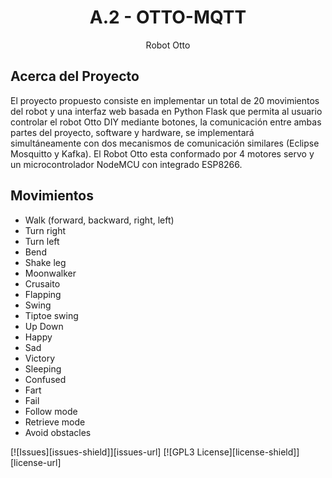 <div align="center">

  <h1 align="center">A.2 - OTTO-MQTT</h1>

  <p align="center">
    Robot Otto 
</div>

## Acerca del Proyecto
El proyecto propuesto consiste en implementar un total de 20 movimientos del robot y una interfaz web basada en Python Flask que permita al usuario controlar el robot Otto DIY mediante botones, la comunicación entre ambas partes del proyecto, software y hardware, se implementará simultáneamente con dos mecanismos de comunicación similares (Eclipse Mosquitto y Kafka).
El Robot Otto esta conformado por 4 motores servo y un microcontrolador NodeMCU con integrado ESP8266. 

## Movimientos 
* Walk (forward, backward, right, left) 
* Turn right
* Turn left
* Bend
* Shake leg
* Moonwalker
* Crusaito
* Flapping
* Swing
* Tiptoe swing
* Up Down
* Happy
* Sad
* Victory
* Sleeping
* Confused
* Fart
* Fail
* Follow mode
* Retrieve mode
* Avoid obstacles


<!-- PROJECT SHIELDS -->
[![Issues][issues-shield]][issues-url]
[![GPL3 License][license-shield]][license-url]
